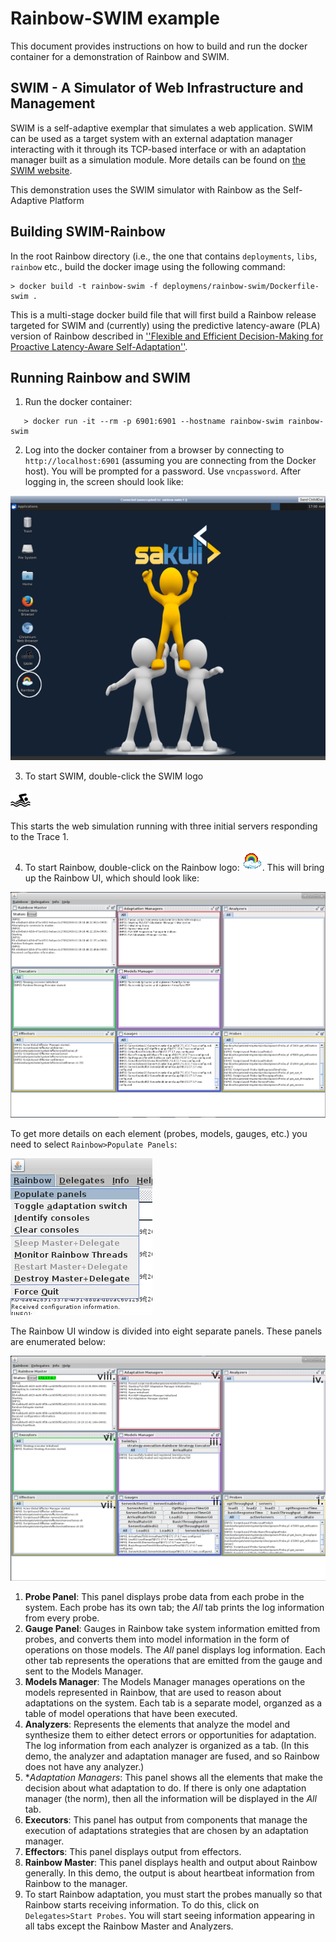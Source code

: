 # Rainbow-SWIM example

This document provides instructions on how to build and run the docker container for a demonstration of Rainbow and SWIM.

## SWIM -  A Simulator of Web Infrastructure and Management

SWIM is a self-adaptive exemplar that simulates a web application. SWIM can be used as a target system with an external adaptation manager interacting with it through its TCP-based interface or with an adaptation manager built as a simulation module. More details can be found on [the SWIM website](https://hub.docker.com/r/gabrielmoreno/swim). 

This demonstration uses the SWIM simulator with Rainbow as the Self-Adaptive Platform

## Building SWIM-Rainbow

In the root Rainbow directory (i.e., the one that contains `deployments`, `libs`, `rainbow` etc., build the docker image using the following command:

```
> docker build -t rainbow-swim -f deploymens/rainbow-swim/Dockerfile-swim .
```

This is a multi-stage docker build file that will first build a Rainbow release targeted for SWIM and (currently) using the predictive latency-aware (PLA) version of Rainbow described in [''Flexible and Efficient Decision-Making for Proactive Latency-Aware Self-Adaptation''](http://acme.able.cs.cmu.edu/pubs/show.php?id=544).

## Running Rainbow and SWIM

1. Run the docker container: 
```   
   > docker run -it --rm -p 6901:6901 --hostname rainbow-swim rainbow-swim
```
2. Log into the docker container from a browser by connecting to `http://localhost:6901` (assuming you are connecting from the Docker host). You will be prompted for a password. Use `vncpassword`. After logging in, the screen should look like:

![Rainbow SWIM desktop](images/swim-login-screen.png)

3. To start SWIM, double-click the SWIM logo

![SWIM](SWIM.png)

This starts the web simulation running with three initial servers responding to the Trace 1.

4. To start Rainbow, double-click on the Rainbow logo: ![Rainbow](rainbow.png). This will bring up the Rainbow UI, which should look like:

![Rainbow UI](images/rainbow-ui-1.png)

To get more details on each element (probes, models, gauges, etc.) you need to select `Rainbow>Populate Panels`:

![Populatae Panels](images/rainbow-ui-2.png)

The Rainbow UI window is divided into eight separate panels. These panels are enumerated below:

![Rainbow Panels](images/rainbow-ui-3.png)

   1. **Probe Panel**: This panel displays probe data from each probe in the system. Each probe has its own tab; the _All_ tab prints the log information from every probe.
   2. **Gauge Panel**: Gauges in Rainbow take system information emitted from probes, and converts them into model information in the form of operations on those models. The _All_ panel displays log information. Each other tab represents the operations that are emitted from the gauge and sent to the Models Manager.
   3. **Models Manager**: The Models Manager manages operations on the models represented in Rainbow, that are used to reason about adaptations on the system. Each tab is a separate model, organzed as a table of model operations that have been executed.
   4. **Analyzers**: Represents the elements that analyze the model and synthesize them to either detect errors or opportunities for adaptation. The log information from each analyzer is organized as a tab. (In this demo, the analyzer and adaptation manager are fused, and so Rainbow does not have any analyzer.)
   5. **Adaptation Managers*: This panel shows all the elements that make the decision about what adaptation to do. If there is only one adaptation manager (the norm), then all the information will be displayed in the _All_ tab.
   6. **Executors**: This panel has output from components that manage the execution of adaptations strategies that are chosen by an adaptation manager.
   7. **Effectors**: This panel displays output from effectors.
   8. **Rainbow Master**: This panel displays health and output about Rainbow generally. In this demo, the output is about heartbeat information from Rainbow to the manager.
5. To start Rainbow adaptation, you must start the probes manually so that Rainbow starts receiving information. To do this, click on `Delegates>Start Probes`. You will start seeing information appearing in all tabs except the Rainbow Master and Analyzers.

